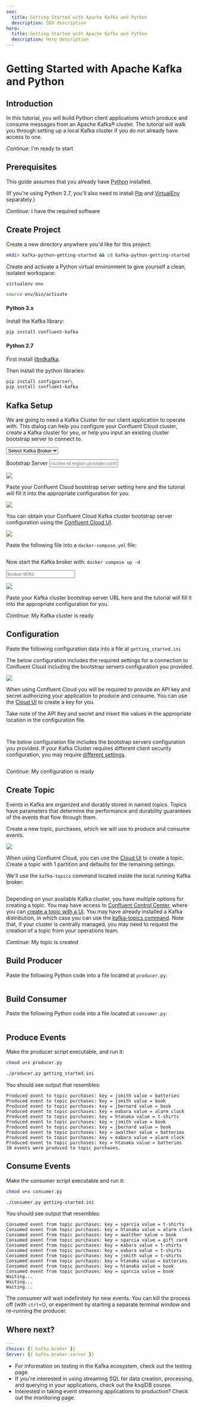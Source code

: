 ```yaml
---
seo:
  title: Getting Started with Apache Kafka and Python
  description: SEO description
hero:
  title: Getting Started with Apache Kafka and Python
  description: Hero description
---
```


# Getting Started with Apache Kafka and Python

## Introduction

In this tutorial, you will build Python client applications which
produce and consume messages from an Apache Kafka® cluster. The tutorial
will walk you through setting up a local Kafka cluster if you do not
already have access to one.

*Continue*: I'm ready to start

## Prerequisites

This guide assumes that you already have
[Python](https://www.python.org/downloads/) installed.

(If you're using Python 2.7, you'll also need to install
[Pip](https://pypi.org/project/pip/) and
[VirtualEnv](https://pypi.org/project/virtualenv/) separately.)

*Continue*: I have the required software

## Create Project

Create a new directory anywhere you'd like for this project:

```sh
mkdir kafka-python-getting-started && cd kafka-python-getting-started
```

Create and activate a Python virtual environment to give yourself a
clean, isolated workspace:

```sh
virtualenv env

source env/bin/activate
```

#### Python 3.x

Install the Kafka library:

```sh
pip install confluent-kafka
```

#### Python 2.7

First install [librdkafka](https://github.com/edenhill/librdkafka#installation).

Then install the python libraries:

```sh
pip install configparser\
pip install confluent-kafka
```

## Kafka Setup

We are going to need a Kafka Cluster for our client application to
operate with. This dialog can help you configure your Confluent Cloud
cluster, create a Kafka cluster for you, or help you input an existing
cluster bootstrap server to connect to.

<p>
<select data-context="true" name="kafka.broker">
  <option value="">Select Kafka Broker</option>
  <option value="cloud">Confluent Cloud</option>
  <option value="local">Local</option>
  <option value="other">Other</option>
</select>
</p>

<section data-context-key="kafka.broker" data-context-value="cloud">

<p>
  <label for="kafka-broker-server">Bootstrap Server</label>
  <input id="kafka-broker-server" data-context="true" name="kafka.broker.server" placeholder="cluster-id.region.provider.confluent.cloiud:9092" />
</p>

![](media/image1.png)

Paste your Confluent Cloud bootstrap server setting here and the
tutorial will fill it into the appropriate configuration for
you.

![](media/image6.png)

You can obtain your Confluent Cloud Kafka cluster bootstrap server
configuration using the [Confluent Cloud UI](https://confluent.cloud/).

</section>

<section data-context-key="kafka.broker" data-context-value="local">
  
![](media/image3.png)

Paste the following file into a `docker-compose.yml` file:

```yaml file=../docker-compose.yml
```


Now start the Kafka broker with: `docker compose up -d`

</section>

<section data-context-key="kafka.broker" data-context-value="other">
  
<p>
<input data-context="true" name="kafka.broker.server" placeholder="broker:9092" />
</p>

![](media/image2.png)

Paste your Kafka cluster bootstrap server URL here and the tutorial will
fill it into the appropriate configuration for you.

</section>

*Continue*: My Kafka cluster is ready

## Configuration

Paste the following configuration data into a file at `getting_started.ini`

<section data-context-key="kafka.broker" data-context-value="cloud">

The below configuration includes the required settings for a connection
to Confluent Cloud including the bootstrap servers configuration you
provided. 

![](media/image5.png)

When using Confluent Cloud you will be required to provide an API key
and secret authorizing your application to produce and consume. You can
use the [Cloud UI](https://confluent.cloud/) to create a key for
you.

Take note of the API Key and secret and insert the values in the
appropriate location in the configuration file.

```ini file=getting_started_cloud.ini
```

</section>

<section data-context-key="kafka.broker" data-context-value="local">

```ini file=getting_started_local.ini
```

</section>

<section data-context-key="kafka.broker" data-context-value="other">

The below configuration file includes the bootstrap servers
configuration you provided. If your Kafka Cluster requires different
client security configuration, you may require [different
settings](https://kafka.apache.org/documentation/#security).

```ini file=getting_started_other.ini
```

</section>

*Continue*: My configuration is ready

## Create Topic

Events in Kafka are organized and durably stored in named topics. Topics
have parameters that determine the performance and durability guarantees
of the events that flow through them.

Create a new topic, purchases, which we will use to produce and consume
events.

<section data-context-key="kafka.broker" data-context-value="cloud">

![](media/image4.png)

When using Confluent Cloud, you can use the [Cloud
UI](https://confluent.cloud/) to create a topic. Create a topic
with 1 partition and defaults for the remaining settings.

</section>


<section data-context-key="kafka.broker" data-context-value="local">

We'll use the `kafka-topics` command located inside the local running
Kafka broker:

```sh file=../create-topic.sh
```

</section>


<section data-context-key="kafka.broker" data-context-value="other">

Depending on your available Kafka cluster, you have multiple options
for creating a topic. You may have access to [Confluent Control
Center](https://docs.confluent.io/platform/current/control-center/index.html),
where you can [create a topic with a
UI](https://docs.confluent.io/platform/current/control-center/topics/create.html). You
may have already installed a Kafka distribution, in which case you can
use the [kafka-topics command](https://kafka.apache.org/documentation/#basic_ops_add_topic).
Note that, if your cluster is centrally managed, you may need to
request the creation of a topic from your operations team.

</section>

*Continue*: My topic is created

## Build Producer

Paste the following Python code into a file located at `producer.py`:

```python file=producer.py
```

## Build Consumer

Paste the following Python code into a file located at `consumer.py`:

```python file=consumer.py
```

## Produce Events

Make the producer script executable, and run it:

```sh
chmod u+x producer.py

./producer.py getting_started.ini
```

You should see output that resembles:

```
Produced event to topic purchases: key = jsmith value = batteries
Produced event to topic purchases: key = jsmith value = book
Produced event to topic purchases: key = jbernard value = book
Produced event to topic purchases: key = eabara value = alarm clock
Produced event to topic purchases: key = htanaka value = t-shirts
Produced event to topic purchases: key = jsmith value = book
Produced event to topic purchases: key = jbernard value = book
Produced event to topic purchases: key = awalther value = batteries
Produced event to topic purchases: key = eabara value = alarm clock
Produced event to topic purchases: key = htanaka value = batteries
10 events were produced to topic purchases.
```

## Consume Events

Make the consumer script executable and run it:

```sh
chmod u+x consumer.py

./consumer.py getting-started.ini
```

You should see output that resembles:

```
Consumed event from topic purchases: key = sgarcia value = t-shirts
Consumed event from topic purchases: key = htanaka value = alarm clock
Consumed event from topic purchases: key = awalther value = book
Consumed event from topic purchases: key = sgarcia value = gift card
Consumed event from topic purchases: key = eabara value = t-shirts
Consumed event from topic purchases: key = eabara value = t-shirts
Consumed event from topic purchases: key = jsmith value = t-shirts
Consumed event from topic purchases: key = htanaka value = batteries
Consumed event from topic purchases: key = htanaka value = book
Consumed event from topic purchases: key = sgarcia value = book
Waiting...
Waiting...
Waiting...
```

The consumer will wait indefinitely for new events. You can kill the
process off (with `ctrl+C`), or experiment by starting a separate terminal
window and re-running the producer.

## Where next?

<span data-context-key="kafka.broker"></span>

```yaml
---
Choice: {{ kafka.broker }}
Server: {{ kafka.broker.server }}
```

- For information on testing in the Kafka ecosystem, check out the
  testing page.
- If you're interested in using streaming SQL for data creation,
  processing, and querying in your applications, check out the
  ksqlDB course.
- Interested in taking event streaming applications to production?
  Check out the monitoring page.
